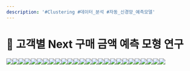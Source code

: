 ```yaml
---
description: '#Clustering #데이터_분석 #자동_신경망_예측모델'
---
```


# 🛒 고객별 Next 구매 금액 예측 모형 연구

![](<../../../../../.gitbook/assets/image (35).png>)![](<../../../../../.gitbook/assets/Untitled (13).png>)![](<../../../../../.gitbook/assets/Untitled 1 (11).png>)![](<../../../../../.gitbook/assets/Untitled 2 (13).png>)![](<../../../../../.gitbook/assets/Untitled 3 (13).png>)![](<../../../../../.gitbook/assets/Untitled 4 (13).png>)![](<../../../../../.gitbook/assets/Untitled 5 (10).png>)![](<../../../../../.gitbook/assets/Untitled 6 (14).png>)![](<../../../../../.gitbook/assets/Untitled 7 (14).png>)![](<../../../../../.gitbook/assets/Untitled 8 (11).png>)![](<../../../../../.gitbook/assets/Untitled 9 (13).png>)![](<../../../../../.gitbook/assets/Untitled 10 (11).png>)![](<../../../../../.gitbook/assets/Untitled 11 (15).png>)![](<../../../../../.gitbook/assets/Untitled 12 (11).png>)![](<../../../../../.gitbook/assets/Untitled 13 (12).png>)![](<../../../../../.gitbook/assets/Untitled 14 (12).png>)![](<../../../../../.gitbook/assets/Untitled 15 (9).png>)![](<../../../../../.gitbook/assets/Untitled 16 (9).png>)![](<../../../../../.gitbook/assets/Untitled 17 (10).png>)![](<../../../../../.gitbook/assets/Untitled 18 (9).png>)![](<../../../../../.gitbook/assets/Untitled 19 (7).png>)![](<../../../../../.gitbook/assets/image (41).png>)![](<../../../../../.gitbook/assets/image (36).png>)![](<../../../../../.gitbook/assets/image (38).png>)![](<../../../../../.gitbook/assets/image (40).png>)![](<../../../../../.gitbook/assets/image (37).png>)
